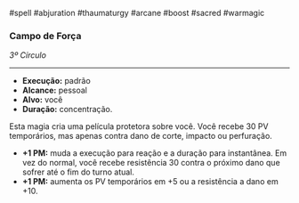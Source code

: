 #spell #abjuration #thaumaturgy #arcane #boost #sacred #warmagic 
### Campo de Força
*3º Círculo*
___
- **Execução:** padrão
- **Alcance:** pessoal
- **Alvo:** você
- **Duração:** concentração.

Esta magia cria uma película protetora sobre você. Você recebe 30 PV temporários, mas apenas contra dano de corte, impacto ou perfuração.

- **+1 PM:** muda a execução para reação e a duração para instantânea. Em vez do normal, você recebe resistência 30 contra o próximo dano que sofrer até o fim do turno atual.
- **+1 PM:** aumenta os PV temporários em +5 ou a resistência a dano em +10.